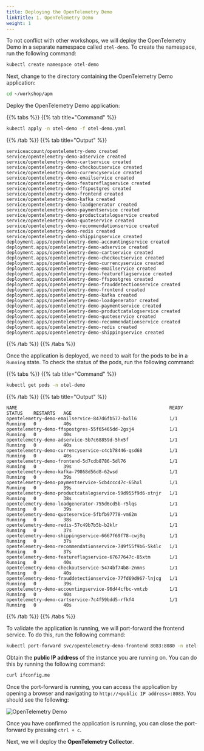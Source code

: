 ```yaml
---
title: Deploying the OpenTelemetry Demo
linkTitle: 1. OpenTelemetry Demo
weight: 1
---
```


To not conflict with other workshops, we will deploy the OpenTelemetry Demo in a separate namespace called `otel-demo`. To create the namespace, run the following command:

``` bash
kubectl create namespace otel-demo
```

Next, change to the directory containing the OpenTelemetry Demo application:

``` bash
cd ~/workshop/apm
```

Deploy the OpenTelemetry Demo application:

{{% tabs %}}
{{% tab title="Command" %}}

``` bash
kubectl apply -n otel-demo -f otel-demo.yaml
```

{{% /tab %}}
{{% tab title="Output" %}}

``` text
serviceaccount/opentelemetry-demo created
service/opentelemetry-demo-adservice created
service/opentelemetry-demo-cartservice created
service/opentelemetry-demo-checkoutservice created
service/opentelemetry-demo-currencyservice created
service/opentelemetry-demo-emailservice created
service/opentelemetry-demo-featureflagservice created
service/opentelemetry-demo-ffspostgres created
service/opentelemetry-demo-frontend created
service/opentelemetry-demo-kafka created
service/opentelemetry-demo-loadgenerator created
service/opentelemetry-demo-paymentservice created
service/opentelemetry-demo-productcatalogservice created
service/opentelemetry-demo-quoteservice created
service/opentelemetry-demo-recommendationservice created
service/opentelemetry-demo-redis created
service/opentelemetry-demo-shippingservice created
deployment.apps/opentelemetry-demo-accountingservice created
deployment.apps/opentelemetry-demo-adservice created
deployment.apps/opentelemetry-demo-cartservice created
deployment.apps/opentelemetry-demo-checkoutservice created
deployment.apps/opentelemetry-demo-currencyservice created
deployment.apps/opentelemetry-demo-emailservice created
deployment.apps/opentelemetry-demo-featureflagservice created
deployment.apps/opentelemetry-demo-ffspostgres created
deployment.apps/opentelemetry-demo-frauddetectionservice created
deployment.apps/opentelemetry-demo-frontend created
deployment.apps/opentelemetry-demo-kafka created
deployment.apps/opentelemetry-demo-loadgenerator created
deployment.apps/opentelemetry-demo-paymentservice created
deployment.apps/opentelemetry-demo-productcatalogservice created
deployment.apps/opentelemetry-demo-quoteservice created
deployment.apps/opentelemetry-demo-recommendationservice created
deployment.apps/opentelemetry-demo-redis created
deployment.apps/opentelemetry-demo-shippingservice created
```

{{% /tab %}}
{{% /tabs %}}

Once the application is deployed, we need to wait for the pods to be in a `Running` state. To check the status of the pods, run the following command:

{{% tabs %}}
{{% tab title="Command" %}}

``` bash
kubectl get pods -n otel-demo
```

{{% /tab %}}
{{% tab title="Output" %}}

``` text
NAME                                                        READY   STATUS    RESTARTS   AGE
opentelemetry-demo-emailservice-847d6fb577-bxll6            1/1     Running   0          40s
opentelemetry-demo-ffspostgres-55f65465dd-2gsj4             1/1     Running   0          40s
opentelemetry-demo-adservice-5b7c68859d-5hx5f               1/1     Running   0          40s
opentelemetry-demo-currencyservice-c4cb78446-qsd68          1/1     Running   0          40s
opentelemetry-demo-frontend-5d7cdb8786-5dl76                1/1     Running   0          39s
opentelemetry-demo-kafka-79868d56d8-62wsd                   1/1     Running   0          39s
opentelemetry-demo-paymentservice-5cb4ccc47c-65hxl          1/1     Running   0          39s
opentelemetry-demo-productcatalogservice-59d955f9d6-xtnjr   1/1     Running   0          38s
opentelemetry-demo-loadgenerator-755d6cd5b-r5lqs            1/1     Running   0          39s
opentelemetry-demo-quoteservice-5fbfb97778-vm62m            1/1     Running   0          38s
opentelemetry-demo-redis-57c49b7b5b-b2klr                   1/1     Running   0          37s
opentelemetry-demo-shippingservice-6667f69f78-cwj8q         1/1     Running   0          37s
opentelemetry-demo-recommendationservice-749f55f9b6-5k4lc   1/1     Running   0          37s
opentelemetry-demo-featureflagservice-67677647c-85xtm       1/1     Running   0          40s
opentelemetry-demo-checkoutservice-5474bf74b8-2nmns         1/1     Running   0          40s
opentelemetry-demo-frauddetectionservice-77fd69d967-lnjcg   1/1     Running   0          39s
opentelemetry-demo-accountingservice-96d44cfbc-vmtzb        1/1     Running   0          40s
opentelemetry-demo-cartservice-7c4f59bdd5-rfkf4             1/1     Running   0          40s
```

{{% /tab %}}
{{% /tabs %}}

To validate the application is running, we will port-forward the frontend service. To do this, run the following command:

``` bash
kubectl port-forward svc/opentelemetry-demo-frontend 8083:8080 -n otel-demo --address='0.0.0.0'
```

Obtain the **public IP address** of the instance you are running on. You can do this by running the following command:

``` bash
curl ifconfig.me
```

Once the port-forward is running, you can access the application by opening a browser and navigating to `http://<public IP address>:8083`. You should see the following:

![OpenTelemetry Demo](../images/otel-demo.png)

Once you have confirmed the application is running, you can close the port-forward by pressing `ctrl + c`.

Next, we will deploy the **OpenTelemetry Collector**.
